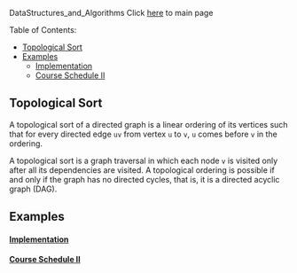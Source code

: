 DataStructures_and_Algorithms
Click [here](../README.md) to main page

Table of Contents:
- [Topological Sort](#topological-sort)
- [Examples](#examples)
    - [Implementation](#implementation)
    - [Course Schedule II](#course-schedule-ii)

## Topological Sort
A topological sort of a directed graph is a linear ordering of its vertices such that for every directed edge `uv` from vertex `u` to `v`, `u` comes before `v` in the ordering. 

A topological sort is a graph traversal in which each node `v` is visited only after all its dependencies are visited. A topological ordering is possible if and only if the graph has no directed cycles, that is, it is a directed acyclic graph (DAG).

## Examples
#### [Implementation](./implementation/description.md)
#### [Course Schedule II](./course_schedule_II/description.md)